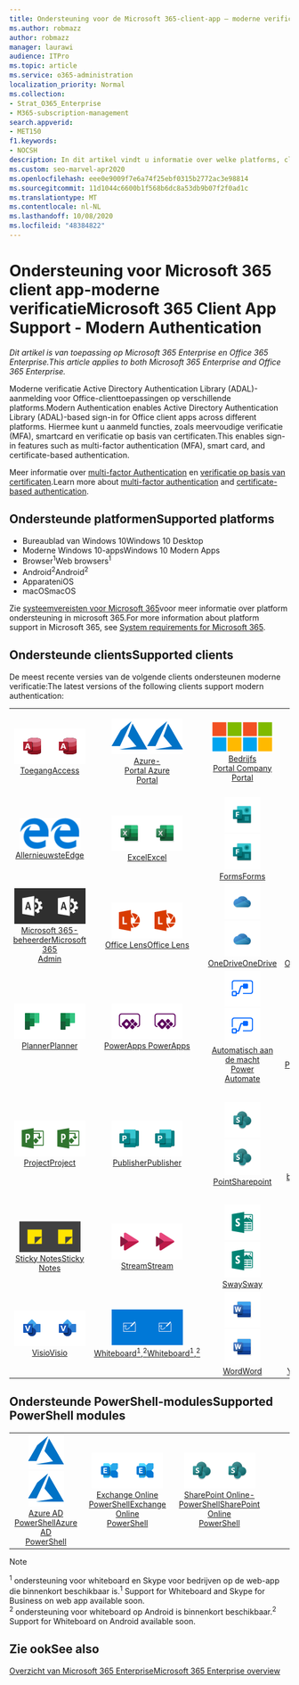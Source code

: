 ```yaml
---
title: Ondersteuning voor de Microsoft 365-client-app — moderne verificatie
ms.author: robmazz
author: robmazz
manager: laurawi
audience: ITPro
ms.topic: article
ms.service: o365-administration
localization_priority: Normal
ms.collection:
- Strat_O365_Enterprise
- M365-subscription-management
search.appverid:
- MET150
f1.keywords:
- NOCSH
description: In dit artikel vindt u informatie over welke platforms, clients en PowerShell-modules moderne verificatie voor Microsoft 365 ondersteunen.
ms.custom: seo-marvel-apr2020
ms.openlocfilehash: eee0e9009f7e6a74f25ebf0315b2772ac3e98814
ms.sourcegitcommit: 11d1044c6600b1f568b6dc8a53db9b07f2f0ad1c
ms.translationtype: MT
ms.contentlocale: nl-NL
ms.lasthandoff: 10/08/2020
ms.locfileid: "48384822"
---
```

# <a name="microsoft-365-client-app-support---modern-authentication"></a><span data-ttu-id="cae93-103">Ondersteuning voor Microsoft 365 client app-moderne verificatie</span><span class="sxs-lookup"><span data-stu-id="cae93-103">Microsoft 365 Client App Support - Modern Authentication</span></span>

<span data-ttu-id="cae93-104">*Dit artikel is van toepassing op Microsoft 365 Enterprise en Office 365 Enterprise.*</span><span class="sxs-lookup"><span data-stu-id="cae93-104">*This article applies to both Microsoft 365 Enterprise and Office 365 Enterprise.*</span></span>

<span data-ttu-id="cae93-105">Moderne verificatie Active Directory Authentication Library (ADAL)-aanmelding voor Office-clienttoepassingen op verschillende platforms.</span><span class="sxs-lookup"><span data-stu-id="cae93-105">Modern Authentication enables Active Directory Authentication Library (ADAL)-based sign-in for Office client apps across different platforms.</span></span> <span data-ttu-id="cae93-106">Hiermee kunt u aanmeld functies, zoals meervoudige verificatie (MFA), smartcard en verificatie op basis van certificaten.</span><span class="sxs-lookup"><span data-stu-id="cae93-106">This enables sign-in features such as multi-factor authentication (MFA), smart card, and certificate-based authentication.</span></span>

<span data-ttu-id="cae93-107">Meer informatie over [multi-factor Authentication](https://docs.microsoft.com/azure/active-directory/authentication/multi-factor-authentication) en [verificatie op basis van certificaten](https://docs.microsoft.com/azure/active-directory/active-directory-certificate-based-authentication-get-started).</span><span class="sxs-lookup"><span data-stu-id="cae93-107">Learn more about [multi-factor authentication](https://docs.microsoft.com/azure/active-directory/authentication/multi-factor-authentication) and [certificate-based authentication](https://docs.microsoft.com/azure/active-directory/active-directory-certificate-based-authentication-get-started).</span></span>

## <a name="supported-platforms"></a><span data-ttu-id="cae93-108">Ondersteunde platformen</span><span class="sxs-lookup"><span data-stu-id="cae93-108">Supported platforms</span></span>

 - <span data-ttu-id="cae93-109">Bureaublad van Windows 10</span><span class="sxs-lookup"><span data-stu-id="cae93-109">Windows 10 Desktop</span></span>
 - <span data-ttu-id="cae93-110">Moderne Windows 10-apps</span><span class="sxs-lookup"><span data-stu-id="cae93-110">Windows 10 Modern Apps</span></span>
 - <span data-ttu-id="cae93-111">Browser<sup>1</sup></span><span class="sxs-lookup"><span data-stu-id="cae93-111">Web browsers<sup>1</sup></span></span>
 - <span data-ttu-id="cae93-112">Android<sup>2</sup></span><span class="sxs-lookup"><span data-stu-id="cae93-112">Android<sup>2</sup></span></span>
 - <span data-ttu-id="cae93-113">Apparaten</span><span class="sxs-lookup"><span data-stu-id="cae93-113">iOS</span></span>
 - <span data-ttu-id="cae93-114">macOS</span><span class="sxs-lookup"><span data-stu-id="cae93-114">macOS</span></span>

<span data-ttu-id="cae93-115">Zie [systeemvereisten voor Microsoft 365](https://www.microsoft.com/microsoft-365/microsoft-365-and-office-resources)voor meer informatie over platform ondersteuning in microsoft 365.</span><span class="sxs-lookup"><span data-stu-id="cae93-115">For more information about platform support in Microsoft 365, see [System requirements for Microsoft 365](https://www.microsoft.com/microsoft-365/microsoft-365-and-office-resources).</span></span>

## <a name="supported-clients"></a><span data-ttu-id="cae93-116">Ondersteunde clients</span><span class="sxs-lookup"><span data-stu-id="cae93-116">Supported clients</span></span>

<span data-ttu-id="cae93-117">De meest recente versies van de volgende clients ondersteunen moderne verificatie:</span><span class="sxs-lookup"><span data-stu-id="cae93-117">The latest versions of the following clients support modern authentication:</span></span>

| | | | | | |
|:---:|:---:|:---:|:---:|:---:|:---:|
| <span data-ttu-id="cae93-118">![Pictogram toegang](../media/o365-access-64x64.png)</span><span class="sxs-lookup"><span data-stu-id="cae93-118">![Access icon](../media/o365-access-64x64.png)</span></span> <br> [<span data-ttu-id="cae93-119">Toegang</span><span class="sxs-lookup"><span data-stu-id="cae93-119">Access</span></span>](https://products.office.com/access) | <span data-ttu-id="cae93-120">![Azure-pictogram](../media/o365-azure-64x64.png)</span><span class="sxs-lookup"><span data-stu-id="cae93-120">![Azure icon](../media/o365-azure-64x64.png)</span></span> <br> [<span data-ttu-id="cae93-121">Azure- <br> Portal </span><span class="sxs-lookup"><span data-stu-id="cae93-121">Azure <br> Portal </span></span>](https://azure.microsoft.com/features/azure-portal/) | <span data-ttu-id="cae93-122">![Pictogram voor bedrijfsportal](../media/o365-microsoft-64x64.png)</span><span class="sxs-lookup"><span data-stu-id="cae93-122">![Company portal icon](../media/o365-microsoft-64x64.png)</span></span> <br> [<span data-ttu-id="cae93-123">Bedrijfs <br> Portal </span><span class="sxs-lookup"><span data-stu-id="cae93-123">Company <br> Portal </span></span>](https://docs.microsoft.com/intune-user-help/sign-in-to-the-company-portal) | <span data-ttu-id="cae93-124">![Pictogram Delve](../media/o365-delve-64x64.png)</span><span class="sxs-lookup"><span data-stu-id="cae93-124">![Delve icon](../media/o365-delve-64x64.png)</span></span> <br> [<span data-ttu-id="cae93-125">Delve</span><span class="sxs-lookup"><span data-stu-id="cae93-125">Delve</span></span>](https://products.office.com/business/intelligent-search) | <span data-ttu-id="cae93-126">![Dynamics 365-pictogram](../media/o365-dynamics365-64x64.png)</span><span class="sxs-lookup"><span data-stu-id="cae93-126">![Dynamics 365 icon](../media/o365-dynamics365-64x64.png)</span></span> <br> [<span data-ttu-id="cae93-127">Dynamics 365</span><span class="sxs-lookup"><span data-stu-id="cae93-127">Dynamics 365</span></span>](https://dynamics.microsoft.com) 
| <span data-ttu-id="cae93-128">![Pictogram Edge](../media/o365-edge-64x64.png)</span><span class="sxs-lookup"><span data-stu-id="cae93-128">![Edge icon](../media/o365-edge-64x64.png)</span></span> <br> [<span data-ttu-id="cae93-129">Allernieuwste</span><span class="sxs-lookup"><span data-stu-id="cae93-129">Edge</span></span>](https://www.microsoft.com/windows/microsoft-edge) | <span data-ttu-id="cae93-130">![Excel-pictogram](../media/o365-excel-64x64.png)</span><span class="sxs-lookup"><span data-stu-id="cae93-130">![Excel icon](../media/o365-excel-64x64.png)</span></span> <br> [<span data-ttu-id="cae93-131">Excel</span><span class="sxs-lookup"><span data-stu-id="cae93-131">Excel</span></span>](https://products.office.com/excel) | <span data-ttu-id="cae93-132">![Formulier pictogram](../media/o365-forms-64x64.png)</span><span class="sxs-lookup"><span data-stu-id="cae93-132">![Forms icon](../media/o365-forms-64x64.png)</span></span> <br> [<span data-ttu-id="cae93-133">Forms</span><span class="sxs-lookup"><span data-stu-id="cae93-133">Forms</span></span>](https://flow.microsoft.com/connectors/shared_microsoftforms/microsoft-forms/) | <span data-ttu-id="cae93-134">![Kaizala-pictogram](../media/o365-kaizala-64x64.png)</span><span class="sxs-lookup"><span data-stu-id="cae93-134">![Kaizala icon](../media/o365-kaizala-64x64.png)</span></span> <br> [<span data-ttu-id="cae93-135">Kaizala</span><span class="sxs-lookup"><span data-stu-id="cae93-135">Kaizala</span></span>](https://products.office.com/en/business/microsoft-kaizala) | <span data-ttu-id="cae93-136">![Office.com-pictogram](../media/o365-office-64x64.png)</span><span class="sxs-lookup"><span data-stu-id="cae93-136">![Office.com icon](../media/o365-office-64x64.png)</span></span> <br> [<span data-ttu-id="cae93-137">Office.com</span><span class="sxs-lookup"><span data-stu-id="cae93-137">Office.com</span></span>](https://www.office.com/) 
| <span data-ttu-id="cae93-138">![Pictogram Office 365-beheerder](../media/o365-o365admin-64x64.png)</span><span class="sxs-lookup"><span data-stu-id="cae93-138">![Office 365 Admin icon](../media/o365-o365admin-64x64.png)</span></span> <br> [<span data-ttu-id="cae93-139">Microsoft 365- <br> beheerder</span><span class="sxs-lookup"><span data-stu-id="cae93-139">Microsoft 365 <br> Admin</span></span>](https://products.office.com/business/manage-office-365-admin-app) | <span data-ttu-id="cae93-140">![Lens pictogram](../media/o365-lens-64x64.png)</span><span class="sxs-lookup"><span data-stu-id="cae93-140">![Lens icon](../media/o365-lens-64x64.png)</span></span> <br> [<span data-ttu-id="cae93-141">Office Lens</span><span class="sxs-lookup"><span data-stu-id="cae93-141">Office Lens</span></span>](https://www.microsoft.com/p/office-lens/9wzdncrfj3t8?activetab=pivot%3Aoverviewtab) | <span data-ttu-id="cae93-142">![OneDrive voor bedrijven-pictogram](../media/o365-OneDrive-64x64.png)</span><span class="sxs-lookup"><span data-stu-id="cae93-142">![OneDrive for Business icon](../media/o365-OneDrive-64x64.png)</span></span> <br> [<span data-ttu-id="cae93-143">OneDrive</span><span class="sxs-lookup"><span data-stu-id="cae93-143">OneDrive</span></span>](https://products.office.com/onedrive-for-business/online-cloud-storage) |  <span data-ttu-id="cae93-144">![OneNote-pictogram](../media/o365-OneNote-64x64.png)</span><span class="sxs-lookup"><span data-stu-id="cae93-144">![OneNote icon](../media/o365-OneNote-64x64.png)</span></span> <br> [<span data-ttu-id="cae93-145">OneNote</span><span class="sxs-lookup"><span data-stu-id="cae93-145">OneNote</span></span>](https://products.office.com/onenote) | <span data-ttu-id="cae93-146">![Outlook-pictogram](../media/o365-outlook-64x64.png)</span><span class="sxs-lookup"><span data-stu-id="cae93-146">![Outlook icon](../media/o365-outlook-64x64.png)</span></span> <br> [<span data-ttu-id="cae93-147">Outlook</span><span class="sxs-lookup"><span data-stu-id="cae93-147">Outlook</span></span>](https://products.office.com/outlook) 
| <span data-ttu-id="cae93-148">![Pictogram planner](../media/o365-planner-64x64.png)</span><span class="sxs-lookup"><span data-stu-id="cae93-148">![Planner icon](../media/o365-planner-64x64.png)</span></span> <br> [<span data-ttu-id="cae93-149">Planner</span><span class="sxs-lookup"><span data-stu-id="cae93-149">Planner</span></span>](https://products.office.com/business/task-management-software) | <span data-ttu-id="cae93-150">![PowerApps-pictogram](../media/o365-powerapps-64x64.png)</span><span class="sxs-lookup"><span data-stu-id="cae93-150">![PowerApps icon](../media/o365-powerapps-64x64.png)</span></span> <br> [<span data-ttu-id="cae93-151">PowerApps </span><span class="sxs-lookup"><span data-stu-id="cae93-151">PowerApps </span></span>](https://powerapps.microsoft.com) | <span data-ttu-id="cae93-152">![Pictogram Power automatisch automatiseren](../media/o365-flow-64x64.png)</span><span class="sxs-lookup"><span data-stu-id="cae93-152">![Power Automate icon](../media/o365-flow-64x64.png)</span></span> <br> [<span data-ttu-id="cae93-153">Automatisch aan de macht <br></span><span class="sxs-lookup"><span data-stu-id="cae93-153">Power <br> Automate</span></span>](https://flow.microsoft.com) | <span data-ttu-id="cae93-154">![PowerBI-pictogram](../media/o365-powerbi-64x64.png)</span><span class="sxs-lookup"><span data-stu-id="cae93-154">![PowerBI icon](../media/o365-powerbi-64x64.png)</span></span> <br> [<span data-ttu-id="cae93-155">Power BI</span><span class="sxs-lookup"><span data-stu-id="cae93-155">Power BI</span></span>](https://powerbi.microsoft.com)| <span data-ttu-id="cae93-156">![PowerPoint-pictogram](../media/o365-powerpoint-64x64.png)</span><span class="sxs-lookup"><span data-stu-id="cae93-156">![PowerPoint icon](../media/o365-powerpoint-64x64.png)</span></span> <br> [<span data-ttu-id="cae93-157">PowerPoint</span><span class="sxs-lookup"><span data-stu-id="cae93-157">PowerPoint</span></span>](https://products.office.com/powerpoint) 
| <span data-ttu-id="cae93-158">![Project-pictogram](../media/o365-project-64x64.png)</span><span class="sxs-lookup"><span data-stu-id="cae93-158">![Project icon](../media/o365-project-64x64.png)</span></span> <br> [<span data-ttu-id="cae93-159">Project</span><span class="sxs-lookup"><span data-stu-id="cae93-159">Project</span></span>](https://products.office.com/project) | <span data-ttu-id="cae93-160">![Publisher-pictogram](../media/o365-publisher-64x64.png)</span><span class="sxs-lookup"><span data-stu-id="cae93-160">![Publisher icon](../media/o365-publisher-64x64.png)</span></span> <br> [<span data-ttu-id="cae93-161">Publisher</span><span class="sxs-lookup"><span data-stu-id="cae93-161">Publisher</span></span>](https://products.office.com/publisher) | <span data-ttu-id="cae93-162">![SharePoint-pictogram](../media/o365-sharepoint-64x64.png)</span><span class="sxs-lookup"><span data-stu-id="cae93-162">![SharePoint icon](../media/o365-sharepoint-64x64.png)</span></span> <br> [<span data-ttu-id="cae93-163">Point</span><span class="sxs-lookup"><span data-stu-id="cae93-163">Sharepoint</span></span>](https://products.office.com/sharepoint) | <span data-ttu-id="cae93-164">![Skype voor bedrijven-pictogram](../media/o365-skypeforbusiness-64x64.png)</span><span class="sxs-lookup"><span data-stu-id="cae93-164">![Skype for Business icon](../media/o365-skypeforbusiness-64x64.png)</span></span> <br> [<span data-ttu-id="cae93-165">Skype voor <br> bedrijven<sup>1</sup></span><span class="sxs-lookup"><span data-stu-id="cae93-165">Skype for <br> Business<sup>1</sup></span></span>](https://www.skype.com/business/) | <span data-ttu-id="cae93-166">![StaffHub-pictogram](../media/o365-staffhub-64x64.png)</span><span class="sxs-lookup"><span data-stu-id="cae93-166">![StaffHub icon](../media/o365-staffhub-64x64.png)</span></span> <br> [<span data-ttu-id="cae93-167">StaffHub</span><span class="sxs-lookup"><span data-stu-id="cae93-167">StaffHub</span></span>](https://products.office.com/microsoft-staffhub/staff-scheduling-software)
| <span data-ttu-id="cae93-168">![Pictogram Sticky Notes](../media/o365-stickynotes-64x64.png)</span><span class="sxs-lookup"><span data-stu-id="cae93-168">![Sticky Notes icon](../media/o365-stickynotes-64x64.png)</span></span> <br> [<span data-ttu-id="cae93-169">Sticky Notes</span><span class="sxs-lookup"><span data-stu-id="cae93-169">Sticky Notes</span></span>](https://www.microsoft.com/p/microsoft-sticky-notes/9nblggh4qghw) | <span data-ttu-id="cae93-170">![Pictogram stream](../media/o365-stream-64x64.png)</span><span class="sxs-lookup"><span data-stu-id="cae93-170">![Stream icon](../media/o365-stream-64x64.png)</span></span> <br> [<span data-ttu-id="cae93-171">Stream</span><span class="sxs-lookup"><span data-stu-id="cae93-171">Stream</span></span>](https://stream.microsoft.com) | <span data-ttu-id="cae93-172">![Sway-pictogram](../media/o365-sway-64x64.png)</span><span class="sxs-lookup"><span data-stu-id="cae93-172">![Sway icon](../media/o365-sway-64x64.png)</span></span> <br> [<span data-ttu-id="cae93-173">Sway</span><span class="sxs-lookup"><span data-stu-id="cae93-173">Sway</span></span>](https://sway.com) | <span data-ttu-id="cae93-174">![Pictogram teams](../media/o365-teams-64x64.png)</span><span class="sxs-lookup"><span data-stu-id="cae93-174">![Teams icon](../media/o365-teams-64x64.png)</span></span> <br> [<span data-ttu-id="cae93-175">Teams</span><span class="sxs-lookup"><span data-stu-id="cae93-175">Teams</span></span>](https://products.office.com/microsoft-teams/group-chat-software) | <span data-ttu-id="cae93-176">![Pictogram taak](../media/o365-todo-64x64.png)</span><span class="sxs-lookup"><span data-stu-id="cae93-176">![To Do icon](../media/o365-todo-64x64.png)</span></span> <br> [<span data-ttu-id="cae93-177">Taak</span><span class="sxs-lookup"><span data-stu-id="cae93-177">To Do</span></span>](https://todo.microsoft.com) 
| <span data-ttu-id="cae93-178">![Visio-pictogram](../media/o365-visio-64x64.png)</span><span class="sxs-lookup"><span data-stu-id="cae93-178">![Visio icon](../media/o365-visio-64x64.png)</span></span> <br> [<span data-ttu-id="cae93-179">Visio</span><span class="sxs-lookup"><span data-stu-id="cae93-179">Visio</span></span>](https://products.office.com/visio/flowchart-software) | <span data-ttu-id="cae93-180">![Whiteboard pictogram](../media/o365-whiteboard-64x64.png)</span><span class="sxs-lookup"><span data-stu-id="cae93-180">![Whiteboard icon](../media/o365-whiteboard-64x64.png)</span></span> <br> [<span data-ttu-id="cae93-181">Whiteboard<sup>1</sup>,<sup>2</sup></span><span class="sxs-lookup"><span data-stu-id="cae93-181">Whiteboard<sup>1</sup>,<sup>2</sup></span></span>](https://whiteboard.microsoft.com/) | <span data-ttu-id="cae93-182">![Word-pictogram](../media/o365-word-64x64.png)</span><span class="sxs-lookup"><span data-stu-id="cae93-182">![Word icon](../media/o365-word-64x64.png)</span></span> <br> [<span data-ttu-id="cae93-183">Word</span><span class="sxs-lookup"><span data-stu-id="cae93-183">Word</span></span>](https://products.office.com/word) | <span data-ttu-id="cae93-184">![Pictogram Yammer](../media/o365-yammer-64x64.png)</span><span class="sxs-lookup"><span data-stu-id="cae93-184">![Yammer icon](../media/o365-yammer-64x64.png)</span></span> <br> [<span data-ttu-id="cae93-185">Yammer</span><span class="sxs-lookup"><span data-stu-id="cae93-185">Yammer</span></span>](https://products.office.com/yammer/yammer-overview) | <span data-ttu-id="cae93-186">![Pictogram Yammer](../media/o365-yammer-64x64.png)</span><span class="sxs-lookup"><span data-stu-id="cae93-186">![Yammer icon](../media/o365-yammer-64x64.png)</span></span> <br> [<span data-ttu-id="cae93-187">Yammer- <br> kennisgeving</span><span class="sxs-lookup"><span data-stu-id="cae93-187">Yammer <br> Notifier</span></span>](https://products.office.com/yammer/yammer-overview) |  |

## <a name="supported-powershell-modules"></a><span data-ttu-id="cae93-188">Ondersteunde PowerShell-modules</span><span class="sxs-lookup"><span data-stu-id="cae93-188">Supported PowerShell modules</span></span>

| | | | | | |
|:---:|:---:|:---:|:---:|:---:|:---:|
| <span data-ttu-id="cae93-189">![Azure-pictogram](../media/o365-azure-64x64.png)</span><span class="sxs-lookup"><span data-stu-id="cae93-189">![Azure icon](../media/o365-azure-64x64.png)</span></span> <br> [<span data-ttu-id="cae93-190">Azure AD <br> PowerShell</span><span class="sxs-lookup"><span data-stu-id="cae93-190">Azure AD <br> PowerShell</span></span>](https://docs.microsoft.com/powershell/azure/active-directory/overview?view=azureadps-2.0) | <span data-ttu-id="cae93-191">![Pictogram Exchange](../media/o365-exchange-64x64.png)</span><span class="sxs-lookup"><span data-stu-id="cae93-191">![Exchange icon](../media/o365-exchange-64x64.png)</span></span> <br> [<span data-ttu-id="cae93-192">Exchange Online <br> PowerShell</span><span class="sxs-lookup"><span data-stu-id="cae93-192">Exchange Online <br> PowerShell</span></span>](https://docs.microsoft.com/powershell/exchange/exchange-online-powershell) | <span data-ttu-id="cae93-193">![SharePoint-pictogram](../media/o365-sharepoint-64x64.png)</span><span class="sxs-lookup"><span data-stu-id="cae93-193">![SharePoint icon](../media/o365-sharepoint-64x64.png)</span></span> <br> [<span data-ttu-id="cae93-194">SharePoint Online- <br> PowerShell</span><span class="sxs-lookup"><span data-stu-id="cae93-194">SharePoint Online <br> PowerShell</span></span>](https://docs.microsoft.com/powershell/sharepoint/sharepoint-online/connect-sharepoint-online)

> [!NOTE]
> <span data-ttu-id="cae93-195"><sup>1</sup> ondersteuning voor whiteboard en Skype voor bedrijven op de web-app die binnenkort beschikbaar is.</span><span class="sxs-lookup"><span data-stu-id="cae93-195"><sup>1</sup> Support for Whiteboard and Skype for Business on web app available soon.</span></span> <br>
> <span data-ttu-id="cae93-196"><sup>2</sup> ondersteuning voor whiteboard op Android is binnenkort beschikbaar.</span><span class="sxs-lookup"><span data-stu-id="cae93-196"><sup>2</sup> Support for Whiteboard on Android available soon.</span></span>

## <a name="see-also"></a><span data-ttu-id="cae93-197">Zie ook</span><span class="sxs-lookup"><span data-stu-id="cae93-197">See also</span></span>

[<span data-ttu-id="cae93-198">Overzicht van Microsoft 365 Enterprise</span><span class="sxs-lookup"><span data-stu-id="cae93-198">Microsoft 365 Enterprise overview</span></span>](microsoft-365-overview.md)
